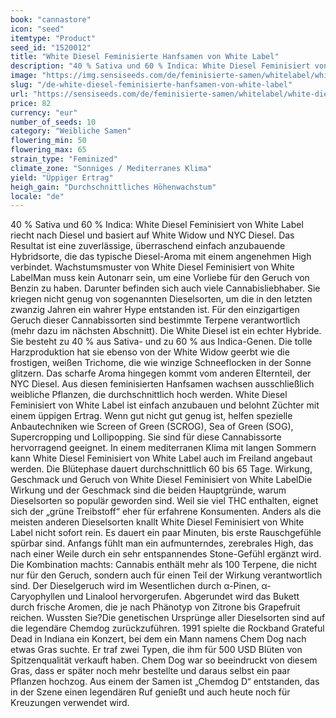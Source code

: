 ```yaml
---
book: "cannastore"
icon: "seed"
itemtype: "Product"
seed_id: "1520012"
title: "White Diesel Feminisierte Hanfsamen von White Label"
description: "40 % Sativa und 60 % Indica: White Diesel Feminisiert von White Label riecht nach Diesel und basiert auf White Widow und NYC Diesel. Jetzt bestellen!"
image: "https://img.sensiseeds.com/de/feminisierte-samen/whitelabel/white-diesel-feminisiert-image.png"
slug: "/de-white-diesel-feminisierte-hanfsamen-von-white-label"
url: "https://sensiseeds.com/de/feminisierte-samen/whitelabel/white-diesel-feminisiert?a_aid=cannastore"
price: 82
currency: "eur"
number_of_seeds: 10
category: "Weibliche Samen"
flowering_min: 50
flowering_max: 65
strain_type: "Feminized"
climate_zone: "Sonniges / Mediterranes Klima"
yield: "Üppiger Ertrag"
heigh_gain: "Durchschnittliches Höhenwachstum"
locale: "de"
---
```

40 % Sativa und 60 % Indica: White Diesel Feminisiert von White Label riecht nach Diesel und basiert auf White Widow und NYC Diesel. Das Resultat ist eine zuverlässige, überraschend einfach anzubauende Hybridsorte, die das typische Diesel-Aroma mit einem angenehmen High verbindet. Wachstumsmuster von White Diesel Feminisiert von White LabelMan muss kein Autonarr sein, um eine Vorliebe für den Geruch von Benzin zu haben. Darunter befinden sich auch viele Cannabisliebhaber. Sie kriegen nicht genug von sogenannten Dieselsorten, um die in den letzten zwanzig Jahren ein wahrer Hype entstanden ist. Für den einzigartigen Geruch dieser Cannabissorten sind bestimmte Terpene verantwortlich (mehr dazu im nächsten Abschnitt). Die White Diesel ist ein echter Hybride. Sie besteht zu 40 % aus Sativa- und zu 60 % aus Indica-Genen. Die tolle Harzproduktion hat sie ebenso von der White Widow geerbt wie die frostigen, weißen Trichome, die wie winzige Schneeflocken in der Sonne glitzern. Das scharfe Aroma hingegen kommt vom anderen Elternteil, der NYC Diesel. Aus diesen feminisierten Hanfsamen wachsen ausschließlich weibliche Pflanzen, die durchschnittlich hoch werden. White Diesel Feminisiert von White Label ist einfach anzubauen und belohnt Züchter mit einem üppigen Ertrag. Wenn gut nicht gut genug ist, helfen spezielle Anbautechniken wie Screen of Green (SCROG), Sea of Green (SOG), Supercropping und Lollipopping. Sie sind für diese Cannabissorte hervorragend geeignet. In einem mediterranen Klima mit langen Sommern kann White Diesel Feminisiert von White Label auch im Freiland angebaut werden. Die Blütephase dauert durchschnittlich 60 bis 65 Tage. Wirkung, Geschmack und Geruch von White Diesel Feminisiert von White LabelDie Wirkung und der Geschmack sind die beiden Hauptgründe, warum Dieselsorten so populär geworden sind. Weil sie viel THC enthalten, eignet sich der „grüne Treibstoff“ eher für erfahrene Konsumenten. Anders als die meisten anderen Dieselsorten knallt White Diesel Feminisiert von White Label nicht sofort rein. Es dauert ein paar Minuten, bis erste Rauschgefühle spürbar sind. Anfangs fühlt man ein aufmunterndes, zerebrales High, das nach einer Weile durch ein sehr entspannendes Stone-Gefühl ergänzt wird. Die Kombination machts: Cannabis enthält mehr als 100 Terpene, die nicht nur für den Geruch, sondern auch für einen Teil der Wirkung verantwortlich sind. Der Dieselgeruch wird im Wesentlichen durch α-Pinen, α-Caryophyllen und Linalool hervorgerufen. Abgerundet wird das Bukett durch frische Aromen, die je nach Phänotyp von Zitrone bis Grapefruit reichen. Wussten Sie?Die genetischen Ursprünge aller Dieselsorten sind auf die legendäre Chemdog zurückzuführen. 1991 spielte die Rockband Grateful Dead in Indiana ein Konzert, bei dem ein Mann namens Chem Dog nach etwas Gras suchte. Er traf zwei Typen, die ihm für 500 USD Blüten von Spitzenqualität verkauft haben. Chem Dog war so beeindruckt von diesem Gras, dass er später noch mehr bestellte und daraus selbst ein paar Pflanzen hochzog. Aus einem der Samen ist „Chemdog D“ entstanden, das in der Szene einen legendären Ruf genießt und auch heute noch für Kreuzungen verwendet wird.
